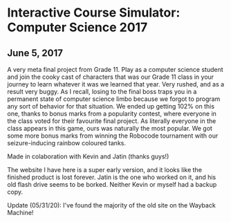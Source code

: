 # Interactive Course Simulator: Computer Science 2017
## June 5, 2017

A very meta final project from Grade 11. Play as a computer science student and join the cooky cast of characters that was our Grade 11 class in your journey to learn whatever it was we learned that year. Very rushed, and as a result very buggy. As I recall, losing to the final boss traps you in a permanent state of computer science limbo because we forgot to program any sort of behavior for that situation. We ended up getting 102% on this one, thanks to bonus marks from a popularity contest, where everyone in the class voted for their favourite final project. As literally everyone in the class appears in this game, ours was naturally the most popular. We got some more bonus marks from winning the Robocode tournament with our seizure-inducing rainbow coloured tanks.

Made in colaboration with Kevin and Jatin (thanks guys!)

The website I have here is a super early version, and it looks like the finished product is lost forever. Jatin is the one who worked on it, and his old flash drive seems to be borked. Neither Kevin or myself had a backup copy.

Update (05/31/20): I've found the majority of the old site on the Wayback Machine!
